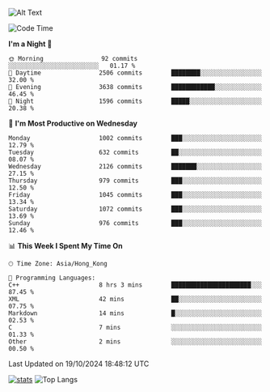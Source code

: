 ![Alt Text](https://media.tenor.com/3Gehha8RO-sAAAAC/goose-dance.gif)

<!--START_SECTION:waka-->
![Code Time](http://img.shields.io/badge/Code%20Time-331%20hrs%2031%20mins-blue)

**I'm a Night 🦉** 

```text
🌞 Morning                92 commits          ░░░░░░░░░░░░░░░░░░░░░░░░░   01.17 % 
🌆 Daytime                2506 commits        ████████░░░░░░░░░░░░░░░░░   32.00 % 
🌃 Evening                3638 commits        ████████████░░░░░░░░░░░░░   46.45 % 
🌙 Night                  1596 commits        █████░░░░░░░░░░░░░░░░░░░░   20.38 % 
```
📅 **I'm Most Productive on Wednesday** 

```text
Monday                   1002 commits        ███░░░░░░░░░░░░░░░░░░░░░░   12.79 % 
Tuesday                  632 commits         ██░░░░░░░░░░░░░░░░░░░░░░░   08.07 % 
Wednesday                2126 commits        ███████░░░░░░░░░░░░░░░░░░   27.15 % 
Thursday                 979 commits         ███░░░░░░░░░░░░░░░░░░░░░░   12.50 % 
Friday                   1045 commits        ███░░░░░░░░░░░░░░░░░░░░░░   13.34 % 
Saturday                 1072 commits        ███░░░░░░░░░░░░░░░░░░░░░░   13.69 % 
Sunday                   976 commits         ███░░░░░░░░░░░░░░░░░░░░░░   12.46 % 
```


📊 **This Week I Spent My Time On** 

```text
🕑︎ Time Zone: Asia/Hong_Kong

💬 Programming Languages: 
C++                      8 hrs 3 mins        ██████████████████████░░░   87.45 % 
XML                      42 mins             ██░░░░░░░░░░░░░░░░░░░░░░░   07.75 % 
Markdown                 14 mins             █░░░░░░░░░░░░░░░░░░░░░░░░   02.53 % 
C                        7 mins              ░░░░░░░░░░░░░░░░░░░░░░░░░   01.33 % 
Other                    2 mins              ░░░░░░░░░░░░░░░░░░░░░░░░░   00.50 % 
```


 Last Updated on 19/10/2024 18:48:12 UTC
<!--END_SECTION:waka-->
[![stats](https://github-readme-stats-rose-phi.vercel.app/api?username=jxncted&count_private=true)](https://github.com/jxncted/github-readme-stats)
![Top Langs](https://github-readme-stats-rose-phi.vercel.app/api/top-langs/?username=jxncted\&layout=compact&hide=c,assembly,jupyter%20notebook)
